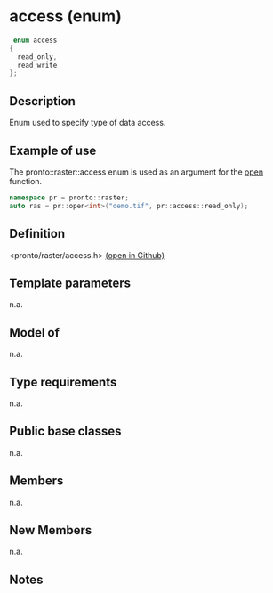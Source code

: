 # access (enum)
```cpp
 enum access
{
  read_only,
  read_write
};
```

## Description
Enum used to specify type of data access. 

## Example of use
The pronto::raster::access enum is used as an argument for the [open](/functions/open.md) function.

```cpp
namespace pr = pronto::raster;
auto ras = pr::open<int>("demo.tif", pr::access::read_only);

```

## Definition
<pronto/raster/access.h> [(open in Github)](https://github.com/ahhz/raster/blob/master/include/pronto/raster/access.h)

## Template parameters
n.a.

## Model of
n.a.

## Type requirements
n.a.

## Public base classes
n.a.

## Members
n.a.

## New Members
n.a.

## Notes 
